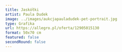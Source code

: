 ```yaml
---
title: Jaskółki
artist: Paula Dudek
image: ../images/aukcjapauladudek-pet-portrait.jpg
type: Grafika
url: https://allegro.pl/oferta/12905015130
format: 50x70 cm
featured: false
secondRound: false
---
```


